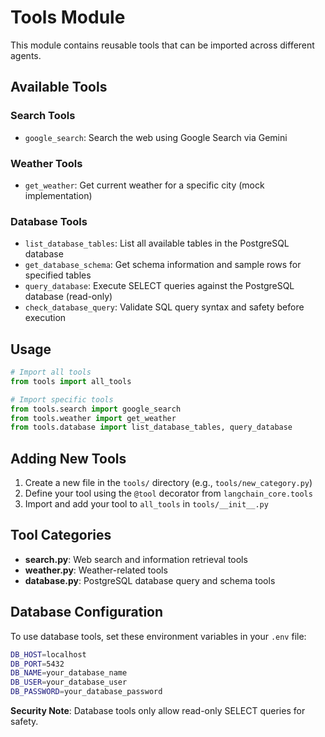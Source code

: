 # Tools Module

This module contains reusable tools that can be imported across different agents.

## Available Tools

### Search Tools
- `google_search`: Search the web using Google Search via Gemini

### Weather Tools  
- `get_weather`: Get current weather for a specific city (mock implementation)

### Database Tools
- `list_database_tables`: List all available tables in the PostgreSQL database
- `get_database_schema`: Get schema information and sample rows for specified tables
- `query_database`: Execute SELECT queries against the PostgreSQL database (read-only)
- `check_database_query`: Validate SQL query syntax and safety before execution

## Usage

```python
# Import all tools
from tools import all_tools

# Import specific tools
from tools.search import google_search
from tools.weather import get_weather
from tools.database import list_database_tables, query_database
```

## Adding New Tools

1. Create a new file in the `tools/` directory (e.g., `tools/new_category.py`)
2. Define your tool using the `@tool` decorator from `langchain_core.tools`
3. Import and add your tool to `all_tools` in `tools/__init__.py`

## Tool Categories

- **search.py**: Web search and information retrieval tools
- **weather.py**: Weather-related tools
- **database.py**: PostgreSQL database query and schema tools

## Database Configuration

To use database tools, set these environment variables in your `.env` file:

```bash
DB_HOST=localhost
DB_PORT=5432
DB_NAME=your_database_name
DB_USER=your_database_user
DB_PASSWORD=your_database_password
```

**Security Note**: Database tools only allow read-only SELECT queries for safety.